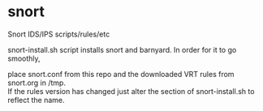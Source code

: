 snort
=====

Snort IDS/IPS scripts/rules/etc <BR>

snort-install.sh script installs snort and barnyard. In order for it to go smoothly, <BR>

place snort.conf from this repo and the downloaded VRT rules from snort.org in /tmp.<BR>
If the rules version has changed just alter the section of snort-install.sh to reflect the name.
